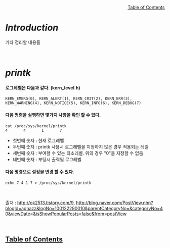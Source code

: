 <p align="right"><a href="https://doexercise.github.io">Table of Contents</a></p>  

# ***Introduction***
기타 정리할 내용들

<br />

# ***printk***
#### 로그레벨은 다음과 같다. (kern_level.h)
```
KERN_EMERG(0), KERN_ALERT(1), KERN_CRIT(2), KERN_ERR(3),
KERN_WARNING(4), KERN_NOTICE(5), KERN_INFO(6), KERN_DEBUG(7)
```



#### 다음 명령을 실행하면 몇가지 사항을 확인 할 수 있다.
```Shell
cat /proc/sys/kernel/printk
4       4       1       7
```
* 첫번째 숫자 : 현재 로그레벨
* 두번째 숫자 : printk 사용시 로그레벨을 지정하지 않은 경우 적용되는 레벨
* 세번째 숫자 : 부여할 수 있는 최소레벨. 위의 경우 "0"을 지정할 수 없음
* 네번째 숫자 : 부팅시 출력될 로그레벨



#### 다음 명령으로 설정을 변경 할 수 있다.
```Shell
echo 7 4 1 7 > /proc/sys/kernel/printk
```

<br>

출처 : <http://ok2513.tistory.com/9>, <http://blog.naver.com/PostView.nhn?blogId=agnazz&logNo=100122290010&parentCategoryNo=&categoryNo=40&viewDate=&isShowPopularPosts=false&from=postView>

<br />

## [**Table of Contents**](../README.md)